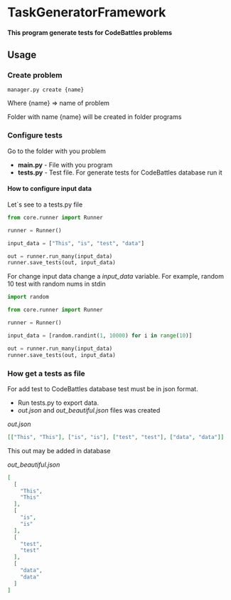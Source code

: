 # TaskGeneratorFramework

#### This program generate tests for CodeBattles problems

## Usage

### Create problem

```commandline
manager.py create {name}
```

Where {name} => name of problem

Folder with name {name} will be created in folder programs

### Configure tests

Go to the folder with you problem

- **main.py** - File with you program
- **tests.py** - Test file. For generate tests for CodeBattles database run it

#### How to configure input data

Let`s see to a tests.py file

```python
from core.runner import Runner

runner = Runner()

input_data = ["This", "is", "test", "data"]

out = runner.run_many(input_data)
runner.save_tests(out, input_data)

```

For change input data change a *input_data* variable.
For example, random 10 test with random nums in stdin

```python
import random

from core.runner import Runner

runner = Runner()

input_data = [random.randint(1, 10000) for i in range(10)]

out = runner.run_many(input_data)
runner.save_tests(out, input_data)

```

### How get a tests as file
For add test to CodeBattles database test must be in json format.

- Run tests.py to export data. 
- *out.json* and *out_beautiful.json* files was created

*out.json*
```json
[["This", "This"], ["is", "is"], ["test", "test"], ["data", "data"]]
```
This out may be added in database

*out_beautiful.json*
```json
[
  [
    "This",
    "This"
  ],
  [
    "is",
    "is"
  ],
  [
    "test",
    "test"
  ],
  [
    "data",
    "data"
  ]
]
```